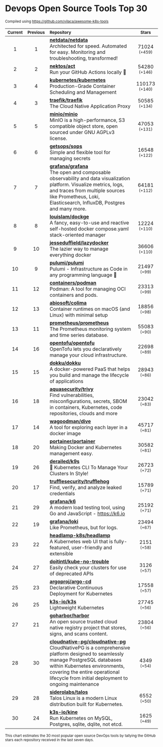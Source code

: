 # Devops Open Source Tools Top 30
<sup>Compiled using https://github.com/vilaca/awesome-k8s-tools</sup>
<div align="center">

|<sub>Current</sub>|<sub>Previous</sub>|<sub>Repository</sub>|<sub>Stars</sub>|
|:---:|:---:|:---|:---:|
|1|1|[**netdata/netdata**](https://github.com/netdata/netdata)<br/>Architected for speed. Automated for easy. Monitoring and troubleshooting, transformed!|71024 <sup>(+459)</sup>|
|2|2|[**nektos/act**](https://github.com/nektos/act)<br/>Run your GitHub Actions locally 🚀|54280 <sup>(+146)</sup>|
|3|4|[**kubernetes/kubernetes**](https://github.com/kubernetes/kubernetes)<br/>Production-Grade Container Scheduling and Management|110173 <sup>(+140)</sup>|
|4|3|[**traefik/traefik**](https://github.com/traefik/traefik)<br/>The Cloud Native Application Proxy|50585 <sup>(+134)</sup>|
|5|5|[**minio/minio**](https://github.com/minio/minio)<br/>MinIO is a high-performance, S3 compatible object store, open sourced under GNU AGPLv3 license.|47053 <sup>(+131)</sup>|
|6|6|[**getsops/sops**](https://github.com/getsops/sops)<br/>Simple and flexible tool for managing secrets|16548 <sup>(+122)</sup>|
|7|7|[**grafana/grafana**](https://github.com/grafana/grafana)<br/>The open and composable observability and data visualization platform. Visualize metrics, logs, and traces from multiple sources like Prometheus, Loki, Elasticsearch, InfluxDB, Postgres and many more. |64181 <sup>(+112)</sup>|
|8|8|[**louislam/dockge**](https://github.com/louislam/dockge)<br/>A fancy, easy-to-use and reactive self-hosted docker compose.yaml stack-oriented manager|12224 <sup>(+110)</sup>|
|9|10|[**jesseduffield/lazydocker**](https://github.com/jesseduffield/lazydocker)<br/>The lazier way to manage everything docker|36606 <sup>(+110)</sup>|
|10|9|[**pulumi/pulumi**](https://github.com/pulumi/pulumi)<br/>Pulumi - Infrastructure as Code in any programming language 🚀|21497 <sup>(+99)</sup>|
|11|12|[**containers/podman**](https://github.com/containers/podman)<br/>Podman: A tool for managing OCI containers and pods.|23313 <sup>(+99)</sup>|
|12|13|[**abiosoft/colima**](https://github.com/abiosoft/colima)<br/>Container runtimes on macOS (and Linux) with minimal setup|18856 <sup>(+98)</sup>|
|13|11|[**prometheus/prometheus**](https://github.com/prometheus/prometheus)<br/>The Prometheus monitoring system and time series database.|55083 <sup>(+90)</sup>|
|14|16|[**opentofu/opentofu**](https://github.com/opentofu/opentofu)<br/>OpenTofu lets you declaratively manage your cloud infrastructure.|22698 <sup>(+89)</sup>|
|15|15|[**dokku/dokku**](https://github.com/dokku/dokku)<br/>A docker-powered PaaS that helps you build and manage the lifecycle of applications|28943 <sup>(+86)</sup>|
|16|18|[**aquasecurity/trivy**](https://github.com/aquasecurity/trivy)<br/>Find vulnerabilities, misconfigurations, secrets, SBOM in containers, Kubernetes, code repositories, clouds and more|23042 <sup>(+83)</sup>|
|17|14|[**wagoodman/dive**](https://github.com/wagoodman/dive)<br/>A tool for exploring each layer in a docker image|45717 <sup>(+81)</sup>|
|18|20|[**portainer/portainer**](https://github.com/portainer/portainer)<br/>Making Docker and Kubernetes management easy.|30582 <sup>(+81)</sup>|
|19|26|[**derailed/k9s**](https://github.com/derailed/k9s)<br/>🐶 Kubernetes CLI To Manage Your Clusters In Style!|26723 <sup>(+72)</sup>|
|20|17|[**trufflesecurity/trufflehog**](https://github.com/trufflesecurity/trufflehog)<br/>Find, verify, and analyze leaked credentials|15789 <sup>(+71)</sup>|
|21|29|[**grafana/k6**](https://github.com/grafana/k6)<br/>A modern load testing tool, using Go and JavaScript - https://k6.io|25192 <sup>(+71)</sup>|
|22|19|[**grafana/loki**](https://github.com/grafana/loki)<br/>Like Prometheus, but for logs.|23494 <sup>(+67)</sup>|
|23|22|[**headlamp-k8s/headlamp**](https://github.com/headlamp-k8s/headlamp)<br/>A Kubernetes web UI that is fully-featured, user-friendly and extensible|2151 <sup>(+58)</sup>|
|24|27|[**doitintl/kube-no-trouble**](https://github.com/doitintl/kube-no-trouble)<br/>Easily check your clusters for use of deprecated APIs|3126 <sup>(+57)</sup>|
|25|23|[**argoproj/argo-cd**](https://github.com/argoproj/argo-cd)<br/>Declarative Continuous Deployment for Kubernetes|17558 <sup>(+57)</sup>|
|26|25|[**k3s-io/k3s**](https://github.com/k3s-io/k3s)<br/>Lightweight Kubernetes|27745 <sup>(+56)</sup>|
|27|21|[**goharbor/harbor**](https://github.com/goharbor/harbor)<br/>An open source trusted cloud native registry project that stores, signs, and scans content.|23804 <sup>(+56)</sup>|
|28|30|[**cloudnative-pg/cloudnative-pg**](https://github.com/cloudnative-pg/cloudnative-pg)<br/>CloudNativePG is a comprehensive platform designed to seamlessly manage PostgreSQL databases within Kubernetes environments, covering the entire operational lifecycle from initial deployment to ongoing maintenance|4349 <sup>(+54)</sup>|
|29|28|[**siderolabs/talos**](https://github.com/siderolabs/talos)<br/>Talos Linux is a modern Linux distribution built for Kubernetes.|6552 <sup>(+50)</sup>|
|30|24|[**k3s-io/kine**](https://github.com/k3s-io/kine)<br/>Run Kubernetes on MySQL, Postgres, sqlite, dqlite, not etcd.|1625 <sup>(+49)</sup>|


</div>

<sub>This chart estimates the 30 most popular open source DevOps tools by tallying the GitHub stars each repository received in the last seven days.</sub>
